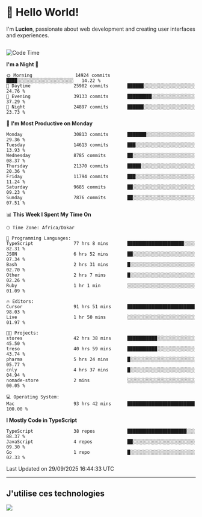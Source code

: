 # 👋 Hello World!

I'm **Lucien**, passionate about web development and creating user interfaces and experiences.

##

<!--START_SECTION:waka-->
![Code Time](http://img.shields.io/badge/Code%20Time-3%2C921%20hrs%2018%20mins-blue)

**I'm a Night 🦉** 

```text
🌞 Morning                14924 commits       ████░░░░░░░░░░░░░░░░░░░░░   14.22 % 
🌆 Daytime                25982 commits       ██████░░░░░░░░░░░░░░░░░░░   24.76 % 
🌃 Evening                39133 commits       █████████░░░░░░░░░░░░░░░░   37.29 % 
🌙 Night                  24897 commits       ██████░░░░░░░░░░░░░░░░░░░   23.73 % 
```
📅 **I'm Most Productive on Monday** 

```text
Monday                   30813 commits       ███████░░░░░░░░░░░░░░░░░░   29.36 % 
Tuesday                  14613 commits       ███░░░░░░░░░░░░░░░░░░░░░░   13.93 % 
Wednesday                8785 commits        ██░░░░░░░░░░░░░░░░░░░░░░░   08.37 % 
Thursday                 21370 commits       █████░░░░░░░░░░░░░░░░░░░░   20.36 % 
Friday                   11794 commits       ███░░░░░░░░░░░░░░░░░░░░░░   11.24 % 
Saturday                 9685 commits        ██░░░░░░░░░░░░░░░░░░░░░░░   09.23 % 
Sunday                   7876 commits        ██░░░░░░░░░░░░░░░░░░░░░░░   07.51 % 
```


📊 **This Week I Spent My Time On** 

```text
🕑︎ Time Zone: Africa/Dakar

💬 Programming Languages: 
TypeScript               77 hrs 8 mins       █████████████████████░░░░   82.31 % 
JSON                     6 hrs 52 mins       ██░░░░░░░░░░░░░░░░░░░░░░░   07.34 % 
Bash                     2 hrs 31 mins       █░░░░░░░░░░░░░░░░░░░░░░░░   02.70 % 
Other                    2 hrs 7 mins        █░░░░░░░░░░░░░░░░░░░░░░░░   02.26 % 
Ruby                     1 hr 1 min          ░░░░░░░░░░░░░░░░░░░░░░░░░   01.09 % 

🔥 Editors: 
Cursor                   91 hrs 51 mins      █████████████████████████   98.03 % 
Live                     1 hr 50 mins        ░░░░░░░░░░░░░░░░░░░░░░░░░   01.97 % 

🐱‍💻 Projects: 
stores                   42 hrs 38 mins      ███████████░░░░░░░░░░░░░░   45.50 % 
treso                    40 hrs 59 mins      ███████████░░░░░░░░░░░░░░   43.74 % 
pharma                   5 hrs 24 mins       █░░░░░░░░░░░░░░░░░░░░░░░░   05.77 % 
cnly                     4 hrs 37 mins       █░░░░░░░░░░░░░░░░░░░░░░░░   04.94 % 
nomade-store             2 mins              ░░░░░░░░░░░░░░░░░░░░░░░░░   00.05 % 

💻 Operating System: 
Mac                      93 hrs 42 mins      █████████████████████████   100.00 % 
```

**I Mostly Code in TypeScript** 

```text
TypeScript               38 repos            ██████████████████████░░░   88.37 % 
JavaScript               4 repos             ██░░░░░░░░░░░░░░░░░░░░░░░   09.30 % 
Go                       1 repo              █░░░░░░░░░░░░░░░░░░░░░░░░   02.33 % 
```




 Last Updated on 29/09/2025 16:44:33 UTC
<!--END_SECTION:waka-->
---

## J'utilise ces technologies

<p align="left">
  <a href="https://skillicons.dev">
    <img src="https://skillicons.dev/icons?i=ts,js,go,ruby,css,scss,tailwind,react,vite,nextjs,docker,figma,ableton" />
  </a>
</p>

